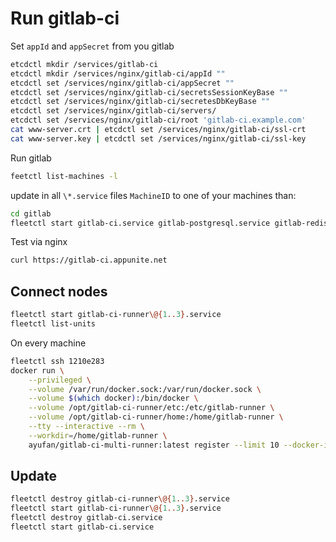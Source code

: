 # Run gitlab-ci

Set `appId` and `appSecret` from you gitlab

```bash
etcdctl mkdir /services/gitlab-ci
etcdctl mkdir /services/nginx/gitlab-ci/appId ""
etcdctl set /services/nginx/gitlab-ci/appSecret ""
etcdctl set /services/nginx/gitlab-ci/secretsSessionKeyBase ""
etcdctl set /services/nginx/gitlab-ci/secretesDbKeyBase ""
etcdctl set /services/nginx/gitlab-ci/servers/
etcdctl set /services/nginx/gitlab-ci/root 'gitlab-ci.example.com'
cat www-server.crt | etcdctl set /services/nginx/gitlab-ci/ssl-crt
cat www-server.key | etcdctl set /services/nginx/gitlab-ci/ssl-key
```

Run gitlab

```bash
feetctl list-machines -l
```

update in all `\*.service` files `MachineID` to one of your machines than:

```bash
cd gitlab 
fleetctl start gitlab-ci.service gitlab-postgresql.service gitlab-redis.service
```

Test via nginx

```bash
curl https://gitlab-ci.appunite.net
```

## Connect nodes

```bash
fleetctl start gitlab-ci-runner\@{1..3}.service
fleetctl list-units
```

On every machine

```bash
fleetctl ssh 1210e283
docker run \
	--privileged \
	--volume /var/run/docker.sock:/var/run/docker.sock \
	--volume $(which docker):/bin/docker \
	--volume /opt/gitlab-ci-runner/etc:/etc/gitlab-runner \
	--volume /opt/gitlab-ci-runner/home:/home/gitlab-runner \
	--tty --interactive --rm \
	--workdir=/home/gitlab-runner \
	ayufan/gitlab-ci-multi-runner:latest register --limit 10 --docker-image jacekmarchwicki/android --url "https://gitlab-ci.appunite.net/" --tag-list android --executor docker --non-interactive --registration-token <YOUR_TOKEN> --description coreos1-android
```

## Update

```bash
fleetctl destroy gitlab-ci-runner\@{1..3}.service
fleetctl start gitlab-ci-runner\@{1..3}.service
fleetctl destroy gitlab-ci.service
fleetctl start gitlab-ci.service
```
